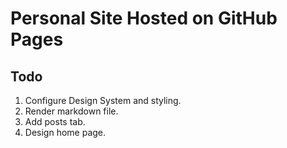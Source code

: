 # Personal Site Hosted on GitHub Pages

## Todo

1. Configure Design System and styling.
2. Render markdown file.
3. Add posts tab.
4. Design home page.